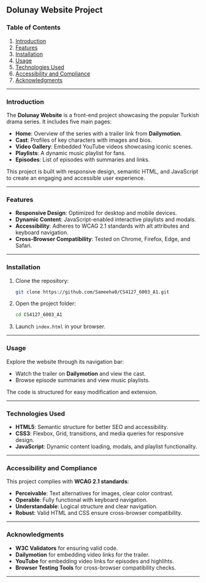 ## **Dolunay Website Project**

### **Table of Contents**
1. [Introduction](#introduction)  
2. [Features](#features)  
3. [Installation](#installation)  
4. [Usage](#usage)  
5. [Technologies Used](#technologies-used)  
6. [Accessibility and Compliance](#accessibility-and-compliance)    
8. [Acknowledgments](#acknowledgments) 

---

### **Introduction**
The **Dolunay Website** is a front-end project showcasing the popular Turkish drama series. It includes five main pages:  
- **Home**: Overview of the series with a trailer link from **Dailymotion**.  
- **Cast**: Profiles of key characters with images and bios.  
- **Video Gallery**: Embedded YouTube videos showcasing iconic scenes.  
- **Playlists**: A dynamic music playlist for fans.  
- **Episodes**: List of episodes with summaries and links.

This project is built with responsive design, semantic HTML, and JavaScript to create an engaging and accessible user experience.

---

### **Features**
- **Responsive Design**: Optimized for desktop and mobile devices.  
- **Dynamic Content**: JavaScript-enabled interactive playlists and modals.  
- **Accessibility**: Adheres to WCAG 2.1 standards with alt attributes and keyboard navigation.  
- **Cross-Browser Compatibility**: Tested on Chrome, Firefox, Edge, and Safari.

---

### **Installation**
1. Clone the repository:  
   ```bash
   git clone https://github.com/Sameeha0/CS4127_6003_A1.git
   ```  
2. Open the project folder:  
   ```bash
   cd CS4127_6003_A1

   ```  
3. Launch `index.html` in your browser.  

---

### **Usage**
Explore the website through its navigation bar:  
- Watch the trailer on **Dailymotion** and view the cast.  
- Browse episode summaries and view music playlists.  

The code is structured for easy modification and extension.

---

### **Technologies Used**
- **HTML5**: Semantic structure for better SEO and accessibility.  
- **CSS3**: Flexbox, Grid, transitions, and media queries for responsive design.  
- **JavaScript**: Dynamic content loading, modals, and playlist functionality.  

---

### **Accessibility and Compliance**
This project complies with **WCAG 2.1 standards**:  
- **Perceivable**: Text alternatives for images, clear color contrast.  
- **Operable**: Fully functional with keyboard navigation.  
- **Understandable**: Logical structure and clear navigation.  
- **Robust**: Valid HTML and CSS ensure cross-browser compatibility.

---

### **Acknowledgments**
- **W3C Validators** for ensuring valid code.  
- **Dailymotion** for embedding video links for the trailer.  
- **YouTube** for embedding video links for episodes and highlihts.  
- **Browser Testing Tools** for cross-browser compatibility checks.  

---
